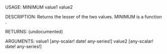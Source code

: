 USAGE:
     MINIMUM value1 value2 

DESCRIPTION:
     Returns the lesser of the two values.
     MINIMUM is a function .

RETURNS:
    (undocumented)

ARGUMENTS:
    value1 [any-scalar! date! any-series!]
    value2 [any-scalar! date! any-series!]
